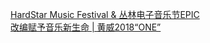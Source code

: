   
[HardStar Music Festival &amp; 丛林电子音乐节EPIC](http://www.dianyue.me/archives/533/fal8vahy1cnwch01/)  
[改编赋予音乐新生命 | 黄威2018“ONE”](http://www.dianyue.me/archives/264/hsx7oeyu5gmlybfq/)